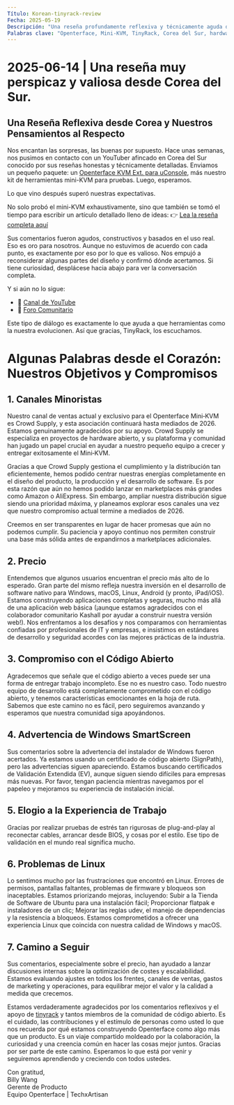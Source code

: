 ```yaml
---
Título: Korean-tinyrack-review
Fecha: 2025-05-19
Descripción: "Una reseña profundamente reflexiva y técnicamente aguda del Openterface Mini-KVM de la comunidad TinyRack de Corea del Sur, seguida de una respuesta transparente y sincera de nuestro equipo. Este intercambio destaca los comentarios de uso en el mundo real, nuestro compromiso con el código abierto y el viaje compartido de mejorar las herramientas a través de la colaboración comunitaria."
Palabras clave: "Openterface, Mini-KVM, TinyRack, Corea del Sur, hardware de código abierto, USB KVM, soporte Linux, reseña comunitaria, comentarios honestos, reseña técnica, Windows KVM, respuesta de hardware abierto, Crowd Supply, GitHub, hoja de ruta de desarrollo"
---
```


# 2025-06-14 | Una reseña muy perspicaz y valiosa desde Corea del Sur.

## Una Reseña Reflexiva desde Corea y Nuestros Pensamientos al Respecto

Nos encantan las sorpresas, las buenas por supuesto. Hace unas semanas, nos pusimos en contacto con un YouTuber afincado en Corea del Sur conocido por sus reseñas honestas y técnicamente detalladas. Enviamos un pequeño paquete: un [Openterface KVM Ext. para uConsole](https://shop.techxartisan.com/products/openterface-kvm-ext-for-uconsole), más nuestro kit de herramientas mini-KVM para pruebas. Luego, esperamos.

Lo que vino después superó nuestras expectativas.

No solo probó el mini-KVM exhaustivamente, sino que también se tomó el tiempo para escribir un artículo detallado lleno de ideas:
👉 [Lea la reseña completa aquí](https://tinyrack.net/openterface-mini-kvm)

Sus comentarios fueron agudos, constructivos y basados en el uso real. Eso es oro para nosotros. Aunque no estuvimos de acuerdo con cada punto, es exactamente por eso por lo que es valioso. Nos empujó a reconsiderar algunas partes del diseño y confirmó dónde acertamos. Si tiene curiosidad, desplácese hacia abajo para ver la conversación completa.

Y si aún no lo sigue:
- 🎥 [Canal de YouTube](https://youtube.com/@tinyrack)
- 💬 [Foro Comunitario](https://forum.tinyrack.net)

Este tipo de diálogo es exactamente lo que ayuda a que herramientas como la nuestra evolucionen. Así que gracias, TinyRack, los escuchamos.

# Algunas Palabras desde el Corazón: Nuestros Objetivos y Compromisos

## 1. Canales Minoristas
Nuestro canal de ventas actual y exclusivo para el Openterface Mini‑KVM es Crowd Supply, y esta asociación continuará hasta mediados de 2026. Estamos genuinamente agradecidos por su apoyo. Crowd Supply se especializa en proyectos de hardware abierto, y su plataforma y comunidad han jugado un papel crucial en ayudar a nuestro pequeño equipo a crecer y entregar exitosamente el Mini‑KVM.

Gracias a que Crowd Supply gestiona el cumplimiento y la distribución tan eficientemente, hemos podido centrar nuestras energías completamente en el diseño del producto, la producción y el desarrollo de software. Es por esta razón que aún no hemos podido lanzar en marketplaces más grandes como Amazon o AliExpress. Sin embargo, ampliar nuestra distribución sigue siendo una prioridad máxima, y planeamos explorar esos canales una vez que nuestro compromiso actual termine a mediados de 2026.

Creemos en ser transparentes en lugar de hacer promesas que aún no podemos cumplir. Su paciencia y apoyo continuo nos permiten construir una base más sólida antes de expandirnos a marketplaces adicionales.

## 2. Precio
Entendemos que algunos usuarios encuentran el precio más alto de lo esperado. Gran parte del mismo refleja nuestra inversión en el desarrollo de software nativo para Windows, macOS, Linux, Android (y pronto, iPad/iOS). Estamos construyendo aplicaciones completas y seguras, mucho más allá de una aplicación web básica (¡aunque estamos agradecidos con el colaborador comunitario Kashall por ayudar a construir nuestra versión web!). Nos enfrentamos a los desafíos y nos comparamos con herramientas confiadas por profesionales de IT y empresas, e insistimos en estándares de desarrollo y seguridad acordes con las mejores prácticas de la industria.

## 3. Compromiso con el Código Abierto
Agradecemos que señale que el código abierto a veces puede ser una forma de entregar trabajo incompleto. Ese no es nuestro caso. Todo nuestro equipo de desarrollo está completamente comprometido con el código abierto, y tenemos características emocionantes en la hoja de ruta. Sabemos que este camino no es fácil, pero seguiremos avanzando y esperamos que nuestra comunidad siga apoyándonos.

## 4. Advertencia de Windows SmartScreen
Sus comentarios sobre la advertencia del instalador de Windows fueron acertados. Ya estamos usando un certificado de código abierto (SignPath), pero las advertencias siguen apareciendo. Estamos buscando certificados de Validación Extendida (EV), aunque siguen siendo difíciles para empresas más nuevas. Por favor, tengan paciencia mientras navegamos por el papeleo y mejoramos su experiencia de instalación inicial.

## 5. Elogio a la Experiencia de Trabajo
Gracias por realizar pruebas de estrés tan rigurosas de plug-and-play al reconectar cables, arrancar desde BIOS, y cosas por el estilo. Ese tipo de validación en el mundo real significa mucho.

## 6. Problemas de Linux
Lo sentimos mucho por las frustraciones que encontró en Linux. Errores de permisos, pantallas faltantes, problemas de firmware y bloqueos son inaceptables. Estamos priorizando mejoras, incluyendo: Subir a la Tienda de Software de Ubuntu para una instalación fácil; Proporcionar flatpak e instaladores de un clic; Mejorar las reglas udev, el manejo de dependencias y la resistencia a bloqueos. Estamos comprometidos a ofrecer una experiencia Linux que coincida con nuestra calidad de Windows y macOS.

## 7. Camino a Seguir
Sus comentarios, especialmente sobre el precio, han ayudado a lanzar discusiones internas sobre la optimización de costes y escalabilidad. Estamos evaluando ajustes en todos los frentes, canales de ventas, gastos de marketing y operaciones, para equilibrar mejor el valor y la calidad a medida que crecemos.

Estamos verdaderamente agradecidos por los comentarios reflexivos y el apoyo de [tinyrack](https://www.youtube.com/@tinyrack) y tantos miembros de la comunidad de código abierto. Es el cuidado, las contribuciones y el estímulo de personas como usted lo que nos recuerda por qué estamos construyendo Openterface como algo más que un producto. Es un viaje compartido moldeado por la colaboración, la curiosidad y una creencia común en hacer las cosas mejor juntos. Gracias por ser parte de este camino. Esperamos lo que está por venir y seguiremos aprendiendo y creciendo con todos ustedes.

Con gratitud,  
Billy Wang  
Gerente de Producto  
Equipo Openterface | TechxArtisan
